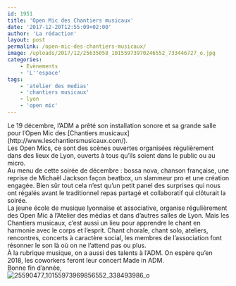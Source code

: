 ```yaml
---
id: 1951
title: 'Open Mic des Chantiers musicaux'
date: '2017-12-20T12:55:09+02:00'
author: 'La rédaction'
layout: post
permalink: /open-mic-des-chantiers-musicaux/
image: /uploads/2017/12/25635058_10155973970246552_733446727_o.jpg
categories:
    - Evènements
    - 'L''espace'
tags:
    - 'atelier des medias'
    - 'chantiers musicaux'
    - lyon
    - 'open mic'
---
```


<div>Le 19 décembre, l’ADM a prêté son installation sonore et sa grande salle pour l’Open Mic des [Chantiers musicaux](http://www.leschantiersmusicaux.com/).</div><div></div><div></div><div>Les Open Mics, ce sont des scènes ouvertes organisées régulièrement dans des lieux de Lyon, ouverts à tous qu’ils soient dans le public ou au micro.</div><div></div><div>Au menu de cette soirée de décembre : bossa nova, chanson française, une reprise de Michaël Jackson façon beatbox, un slammeur pro et une création engagée. Bien sûr tout cela n’est qu’un petit panel des surprises qui nous ont régalés avant le traditionnel repas partagé et collaboratif qui clôturait la soirée.</div><div></div><div>La jeune école de musique lyonnaise et associative, organise régulièrement des Open Mic à l’Atelier des médias et dans d’autres salles de Lyon. Mais les Chantiers musicaux, c’est aussi un lieu pour apprendre le chant en harmonie avec le corps et l’esprit. Chant chorale, chant solo, ateliers, rencontres, concerts à caractère social, les membres de l’association font résonner le son là où on ne l’attend pas ou plus.</div><div></div><div></div><div>À la rubrique musique, on a aussi des talents à l’ADM. On espère qu’en 2018, les coworkers feront leur concert Made in ADM.</div><div></div><div>Bonne fin d’année,</div><div></div><div></div><div><img src="/uploads/2017/12/25590477_10155973969856552_338493986_o-300x225.jpg" alt="25590477_10155973969856552_338493986_o"></div>